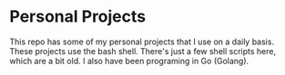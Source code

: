 # Personal Projects

This repo has some of my personal projects that I use on a daily basis.
These projects use the bash shell.
There's just a few shell scripts here, which are a bit old.
I also have been programing in Go (Golang).
